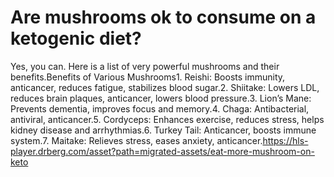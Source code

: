 # Are mushrooms ok to consume on a ketogenic diet?

Yes, you can. Here is a list of very powerful mushrooms and their benefits.Benefits of Various Mushrooms1. Reishi: Boosts immunity, anticancer, reduces fatigue, stabilizes blood sugar.2. Shiitake: Lowers LDL, reduces brain plaques, anticancer, lowers blood pressure.3. Lion’s Mane: Prevents dementia, improves focus and memory.4. Chaga: Antibacterial, antiviral, anticancer.5. Cordyceps: Enhances exercise, reduces stress, helps kidney disease and arrhythmias.6. Turkey Tail: Anticancer, boosts immune system.7. Maitake: Relieves stress, eases anxiety, anticancer.https://hls-player.drberg.com/asset?path=migrated-assets/eat-more-mushroom-on-keto